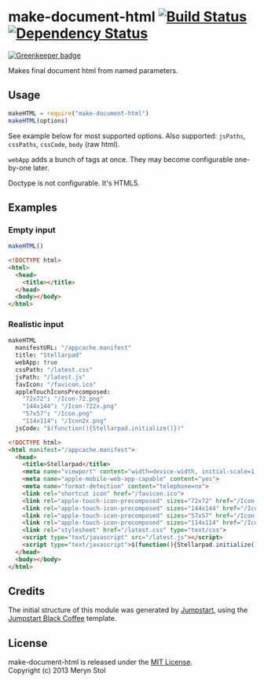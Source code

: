 # make-document-html [![Build Status](https://travis-ci.org/meryn/make-document-html.png?branch=master)](https://travis-ci.org/meryn/make-document-html) [![Dependency Status](https://david-dm.org/meryn/make-document-html.png)](https://david-dm.org/meryn/make-document-html)

[![Greenkeeper badge](https://badges.greenkeeper.io/braveg1rl/make-document-html.svg)](https://greenkeeper.io/)

Makes final document html from named parameters.

## Usage

```javascript
makeHTML = require("make-document-html")
makeHTML(options)
```

See example below for most supported options. Also supported: `jsPaths`, `cssPaths`, `cssCode`, `body` (raw html).

`webApp` adds a bunch of tags at once. They may become configurable one-by-one later.

Doctype is not configurable. It's HTML5.

## Examples

### Empty input

```javascript
makeHTML()
```

```html
<!DOCTYPE html>
<html>
  <head>
    <title></title>
  </head>
  <body></body>
</html>
```

### Realistic input

```coffee
makeHTML
  manifestURL: "/appcache.manifest"
  title: "Stellarpad"
  webApp: true
  cssPath: "/latest.css"
  jsPath: "/latest.js"
  favIcon: "/favicon.ico"
  appleTouchIconsPrecomposed:
    "72x72": "/Icon-72.png"
    "144x144": "/Icon-722x.png"
    "57x57": "/Icon.png"
    "114x114": "/Icon2x.png"
  jsCode: "$(function(){Stellarpad.initialize()})"
```

```html
<!DOCTYPE html>
<html manifest="/appcache.manifest">
  <head>
    <title>Stellarpad</title>
    <meta name="viewport" content="width=device-width, initial-scale=1, maximum-scale=1, user-scalable=0">
    <meta name="apple-mobile-web-app-capable" content="yes">
    <meta name="format-detection" content="telephone=no">
    <link rel="shortcut icon" href="/favicon.ico">
    <link rel="apple-touch-icon-precomposed" sizes="72x72" href="/Icon-72.png">
    <link rel="apple-touch-icon-precomposed" sizes="144x144" href="/Icon-722x.png">
    <link rel="apple-touch-icon-precomposed" sizes="57x57" href="/Icon.png">
    <link rel="apple-touch-icon-precomposed" sizes="114x114" href="/Icon2x.png">
    <link rel="stylesheet" href="/latest.css" type="text/css">
    <script type="text/javascript" src="/latest.js"></script>
    <script type="text/javascript">$(function(){Stellarpad.initialize()})</script>
  </head>
  <body></body>
</html>
```

## Credits

The initial structure of this module was generated by [Jumpstart](https://github.com/meryn/jumpstart), using the [Jumpstart Black Coffee](https://github.com/meryn/jumpstart-black-coffee) template.

## License

make-document-html is released under the [MIT License](http://opensource.org/licenses/MIT).  
Copyright (c) 2013 Meryn Stol  